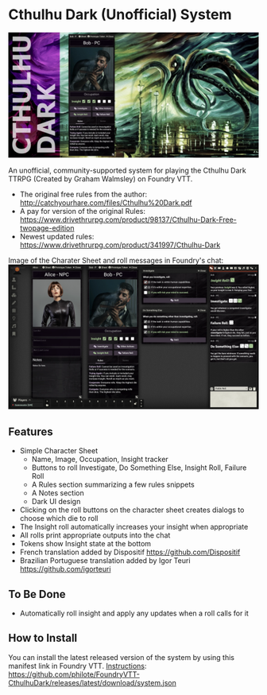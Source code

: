 # Cthulhu Dark (Unofficial) System

![Cover](cover.webp)

An unofficial, community-supported system for playing the Cthulhu Dark TTRPG (Created by Graham Walmsley) on Foundry VTT.

- The original free rules from the author: http://catchyourhare.com/files/Cthulhu%20Dark.pdf
- A pay for version of the original Rules: https://www.drivethrurpg.com/product/98137/Cthulhu-Dark-Free-twopage-edition
- Newest updated rules: https://www.drivethrurpg.com/product/341997/Cthulhu-Dark

Image of the Charater Sheet and roll messages in Foundry's chat:
![Screenshot](CD_screenshot.webp)

## Features

- Simple Character Sheet
  - Name, Image, Occupation, Insight tracker
  - Buttons to roll Investigate, Do Something Else, Insight Roll, Failure Roll
  - A Rules section summarizing a few rules snippets
  - A Notes section
  - Dark UI design
- Clicking on the roll buttons on the character sheet creates dialogs to choose which die to roll
- The Insight roll automatically increases your insight when appropriate
- All rolls print appropriate outputs into the chat
- Tokens show Insight state at the bottom
- French translation added by Dispositif https://github.com/Dispositif
- Brazilian Portuguese translation added by Igor Teuri https://github.com/igorteuri

## To Be Done

- Automatically roll insight and apply any updates when a roll calls for it

## How to Install

You can install the latest released version of the system by using this manifest link in Foundry VTT. [Instructions](https://foundryvtt.com/article/tutorial/): https://github.com/philote/FoundryVTT-CthulhuDark/releases/latest/download/system.json
